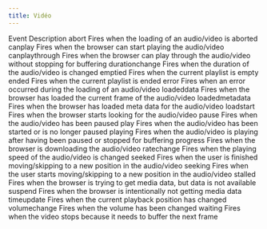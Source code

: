 ```yaml
---
title: Vidéo
---
```


Event	Description
abort	Fires when the loading of an audio/video is aborted
canplay	Fires when the browser can start playing the audio/video
canplaythrough	Fires when the browser can play through the audio/video without stopping for buffering
durationchange	Fires when the duration of the audio/video is changed
emptied	Fires when the current playlist is empty
ended	Fires when the current playlist is ended
error	Fires when an error occurred during the loading of an audio/video
loadeddata	Fires when the browser has loaded the current frame of the audio/video
loadedmetadata	Fires when the browser has loaded meta data for the audio/video
loadstart	Fires when the browser starts looking for the audio/video
pause	Fires when the audio/video has been paused
play	Fires when the audio/video has been started or is no longer paused
playing	Fires when the audio/video is playing after having been paused or stopped for buffering
progress	Fires when the browser is downloading the audio/video
ratechange	Fires when the playing speed of the audio/video is changed
seeked	Fires when the user is finished moving/skipping to a new position in the audio/video
seeking	Fires when the user starts moving/skipping to a new position in the audio/video
stalled	Fires when the browser is trying to get media data, but data is not available
suspend	Fires when the browser is intentionally not getting media data
timeupdate	Fires when the current playback position has changed
volumechange	Fires when the volume has been changed
waiting	Fires when the video stops because it needs to buffer the next frame
